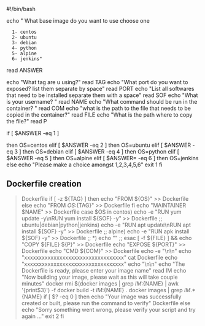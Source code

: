 
#!/bin/bash


echo " What base image do you want to use choose one

      1- centos
      2- ubuntu
      3- debian
      4- python
      5- alpine
      6- jenkins"
 
read ANSWER

echo "What tag are u using?" 
read TAG
echo "What port do you want to exposed? list them separate by space" 
read PORT
echo "List all softwares that need to be installed separate them with a space"
read SOF
echo "What is your username? "
read NAME
echo "What command should be run in the container? "
read COM
echo "what is the path to the file that needs to be copied in the container?"
read FILE
echo "What is the path where to copy the file?"
read P

 if [ $ANSWER -eq 1 ]

then 
OS=centos
elif [ $ANSWER -eq 2 ]
then
OS=ubuntu
elif [ $ANSWER -eq 3 ]
then
OS=debian
elif [ $ANSWER -eq 4 ]
then
OS=python
elif [ $ANSWER -eq 5 ]
then 
OS=alpine
elif [ $ANSWER= -eq 6 ]
then 
OS=jenkins
else
echo "Please make a choice amongst 1,2,3,4,5,6"
exit 1
fi
## Dockerfile creation
>Dockerfile
if [ -z ${TAG} ]
then
echo "FROM ${OS}" >> Dockerfile
else
echo "FROM ${OS}:${TAG}" >> Dockerfile
fi
echo "MAINTAINER $NAME" >> Dockerfile
case $OS in
centos) echo -e "RUN yum update -y\nRUN yum install ${SOF} -y" >> Dockerfile
;;
ubuntu|debian|python|jenkins) echo -e "RUN apt update\nRUN apt install ${SOF} -y" >> Dockerfile
;;
alpine) echo -e "RUN apk install ${SOF} -y" >> Dockerfile
;;
*) echo ""
;;
esac
[ -f ${FILE} ] && echo "COPY ${FILE} ${P}" >> Dockerfile
echo "EXPOSE ${PORT}" >> Dockerfile
echo "CMD ${COM}" >> Dockerfile
echo -e "\n\n"
echo "xxxxxxxxxxxxxxxxxxxxxxxxxxxxxxxxxx"
cat Dockerfile
echo "xxxxxxxxxxxxxxxxxxxxxxxxxxxxxxxxxx"
echo "\n\n"
echo "The Dockerfile is ready, please enter your image name"
read IM
echo "Now building your image, please wait as this will take couple minutes"
docker rmi $(docker images | grep ${IM}:${NAME} | awk '{print$3}') -f
docker build -t ${IM}:${NAME} .
docker images | grep ${IM}.*${NAME}
if [ $? -eq 0 ]
then
echo "Your image was successfully created or built, please run the command <docker images> to verify"
>Dockerfile
else
echo "Sorry something went wrong, please verify your script and try again ..."
exit 2
fi 
